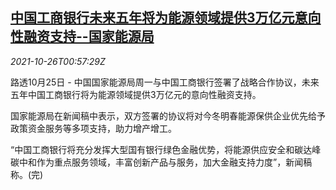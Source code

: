 <!--1635210062000-->
[中国工商银行未来五年将为能源领域提供3万亿元意向性融资支持--国家能源局](https://cn.reuters.com/article/icbc-energy-financing-support-1025-mon-idCNKBS2HG028)
------

<div><i>2021-10-26T00:57:29Z</i></div><p>路透10月25日 - 中国国家能源局周一与中国工商银行签署了战略合作协议，未来五年中国工商银行将为能源领域提供3万亿元的意向性融资支持。</p><p>国家能源局在新闻稿中表示，双方签署的协议将对今冬明春能源保供企业优先给予政策资金服务等多项支持，助力增产增工。</p><p>“中国工商银行将充分发挥大型国有银行绿色金融优势，将能源供应安全和碳达峰碳中和作为重点服务领域，丰富创新产品与服务，加大金融支持力度”，新闻稿称。(完)</p>
